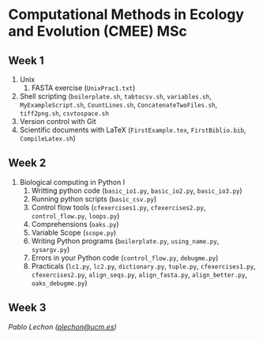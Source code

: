 # Computational Methods in Ecology and Evolution (CMEE) MSc


## Week 1

1. Unix
    1. FASTA exercise (`UnixPrac1.txt`)
2. Shell scripting (`boilerplate.sh`, `tabtocsv.sh`, `variables.sh`, `MyExampleScript.sh`, `CountLines.sh`, `ConcatenateTwoFiles.sh`, `tiff2png.sh`, `csvtospace.sh`
3. Version control with Git
4. Scientific documents with LaTeX (`FirstExample.tex`, `FirstBiblio.bib`, `CompileLatex.sh`)

## Week 2 

1. Biological computing in Python I
    1. Writting python code (`basic_io1.py`, `basic_io2.py`, `basic_io3.py`)
    2. Running python scripts (`basic_csv.py`)
    3. Control flow tools (`cfexercises1.py`, `cfexercises2.py`, `control_flow.py`, `loops.py`)
    4. Comprehensions (`oaks.py`)
    5. Variable Scope (`scope.py`)
    6. Writing Python programs (`boilerplate.py`, `using_name.py`, `sysargv.py`)
    8. Errors in your Python code (`control_flow.py`, `debugme.py`)
    7. Practicals (`lc1.py`, `lc2.py`, `dictionary.py`, `tuple.py`, `cfexercises1.py`, `cfexercises2.py`, `align_seqs.py`, `align_fasta.py`, `align_better.py`, `oaks_debugme.py`)

## Week 3


*Pablo Lechon (plechon@ucm.es)*


